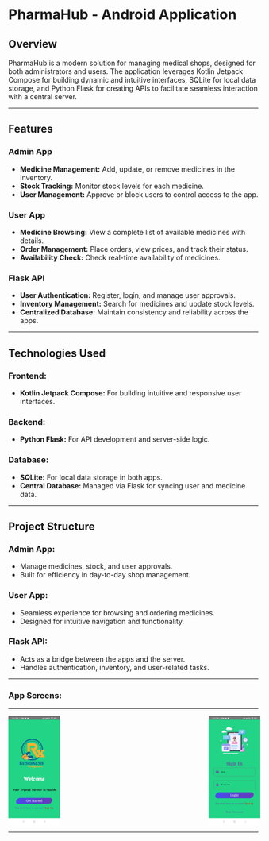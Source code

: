 # **PharmaHub - Android Application**

## **Overview**
PharmaHub is a modern solution for managing medical shops, designed for both administrators and users. The application leverages Kotlin Jetpack Compose for building dynamic and intuitive interfaces, SQLite for local data storage, and Python Flask for creating APIs to facilitate seamless interaction with a central server.

---

## **Features**

### **Admin App**
- **Medicine Management:** Add, update, or remove medicines in the inventory.
- **Stock Tracking:** Monitor stock levels for each medicine.
- **User Management:** Approve or block users to control access to the app.
  
### **User App**
- **Medicine Browsing:** View a complete list of available medicines with details.
- **Order Management:** Place orders, view prices, and track their status.
- **Availability Check:** Check real-time availability of medicines.

### **Flask API**
- **User Authentication:** Register, login, and manage user approvals.
- **Inventory Management:** Search for medicines and update stock levels.
- **Centralized Database:** Maintain consistency and reliability across the apps.

---

## **Technologies Used**

### **Frontend:**
- **Kotlin Jetpack Compose:** For building intuitive and responsive user interfaces.
  
### **Backend:**
- **Python Flask:** For API development and server-side logic.
  
### **Database:**
- **SQLite:** For local data storage in both apps.
- **Central Database:** Managed via Flask for syncing user and medicine data.

---

## **Project Structure**

### **Admin App:**
- Manage medicines, stock, and user approvals.
- Built for efficiency in day-to-day shop management.

### **User App:**
- Seamless experience for browsing and ordering medicines.
- Designed for intuitive navigation and functionality.

### **Flask API:**
- Acts as a bridge between the apps and the server.
- Handles authentication, inventory, and user-related tasks.

---

### **App Screens:**
---
<div style="display: flex; gap: 300px;">
    <img src="https://github.com/Rushikesh31apk/PharmaHub-Android-Application/blob/main/app/src/main/res/drawable/1.jpg" alt="Login Logo" width="120" height="220">
    <img src="https://github.com/Rushikesh31apk/PharmaHub-Android-Application/blob/main/app/src/main/res/drawable/2.jpg" alt="Login Logo" width="120" height="220">
    <img src="https://github.com/Rushikesh31apk/PharmaHub-Android-Application/blob/main/app/src/main/res/drawable/3.jpg" alt="Login Logo" width="120" height="220">
    <img src="https://github.com/Rushikesh31apk/PharmaHub-Android-Application/blob/main/app/src/main/res/drawable/4.jpg" alt="Login Logo" width="120" height="220">
    <img src="https://github.com/Rushikesh31apk/PharmaHub-Android-Application/blob/main/app/src/main/res/drawable/6.jpg" alt="Login Logo" width="120" height="220">
    <img src="https://github.com/Rushikesh31apk/PharmaHub-Android-Application/blob/main/app/src/main/res/drawable/7.jpg" alt="Login Logo" width="120" height="220">
    <img src="https://github.com/Rushikesh31apk/PharmaHub-Android-Application/blob/main/app/src/main/res/drawable/8.jpg" alt="Login Logo" width="120" height="220">
    <img src="https://github.com/Rushikesh31apk/PharmaHub-Android-Application/blob/main/app/src/main/res/drawable/9.jpg" alt="Login Logo" width="120" height="220">
</div>

---
###



